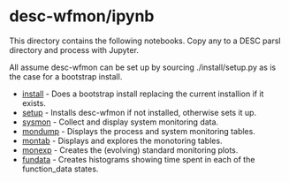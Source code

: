 # desc-wfmon/ipynb

This directory contains the following notebooks. Copy any to a DESC parsl directory and process with Jupyter.  

All assume desc-wfmon can be set up by sourcing ./install/setup.py as is the case for a bootstrap install.

* [install](install.ipynb) - Does a bootstrap install replacing the current installion if it exists.
* [setup](setup.ipynb) - Installs desc-wfmon if not installed, otherwise sets it up.
* [sysmon](sysmon.ipynb) - Collect and display system monitoring data.
* [mondump](mondump.ipynb) - Displays the process and system monitoring tables.
* [montab](montab.ipynb) - Displays and explores the monotoring tables.
* [monexp](monexp.ipynb) - Creates the (evolving) standard monitoring plots.
* [fundata](fundata.ipynb) - Creates histograms showing time spent in each of the function_data states.

